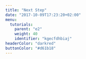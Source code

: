 ```yaml
---
title: "Next Step"
date: "2017-10-09T17:23:20+02:00"
menu:
  tutorials:
    parent: "e2"
    weight: 40
    identifier: "kgecfdhbiaj"
headerColor: "darkred"
buttonColor: "#d61b18"
---
```

